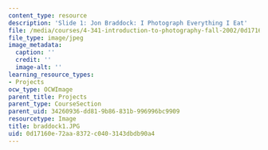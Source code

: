 ```yaml
---
content_type: resource
description: 'Slide 1: Jon Braddock: I Photograph Everything I Eat'
file: /media/courses/4-341-introduction-to-photography-fall-2002/0d17160e72aa8372c0403143dbdb90a4_braddock1.JPG
file_type: image/jpeg
image_metadata:
  caption: ''
  credit: ''
  image-alt: ''
learning_resource_types:
- Projects
ocw_type: OCWImage
parent_title: Projects
parent_type: CourseSection
parent_uid: 34260936-dd81-9b86-831b-996996bc9909
resourcetype: Image
title: braddock1.JPG
uid: 0d17160e-72aa-8372-c040-3143dbdb90a4
---
```

